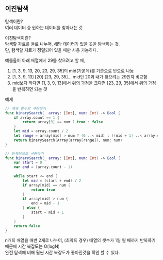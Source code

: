 ## 이진탐색
  
탐색이란?    
여러 데이터 중 원하는 데이터를 찾아내는 것    
  
이진탐색이란?    
탐색할 자료를 둘로 나누어, 해당 데이터가 있을 곳을 탐색하는 것.  
단, 탐색할 자료가 정렬되어 있을 때만 사용 가능하다.  
  
예를들어 아래 배열에서 29를 찾으려고 할 때,  
1. [1, 3, 9, 13, 20, 23, 29, 35]의 mid(가운데)를 기준으로 반으로 나눔    
2. [1, 3, 9, 13] [20] [23, 29, 35]... mid인 20과 내가 찾으려는 29인지 비교함  
3. mid보다 작다면 [1, 3, 9, 13]에서 위의 과정을 크다면 [23, 29, 35]에서 위의 과정을 반복하면 되는 것  

예제    
```swift
// 재귀 함수로 구현하기
func binarySearch(_ array: [Int], num: Int) -> Bool {
    if array.count == 1 {
        return array[0] == num ? true : false
    }
    let mid = array.count / 2
    let range = array[mid] > num ? (0 ..< mid) : ((mid + 1) ..< array.count)
    return binarySearch(Array(array[range]), num: num)
}

// 반복문으로 구현하기
func binarySearch(_ array: [Int], num: Int) -> Bool {
    var start = 0
    var end = (array.count - 1)
    
    while start <= end {
        let mid = (start + end) / 2
        if array[mid] == num {
            return true
        }
        if array[mid] > num {
            end = mid - 1
        } else {
            start = mid + 1
        }
    }
    return false
}
```
  
n개의 배열을 매번 2개로 나누어, (최악의 경우) 배열의 갯수가 1일 될 때까지 반복하기 때문에 시간 복잡도는 O(logN)  
완전 탐색에 비해 훨씬 시간 복잡도가 좋아진것을 확인 할 수 있다.
